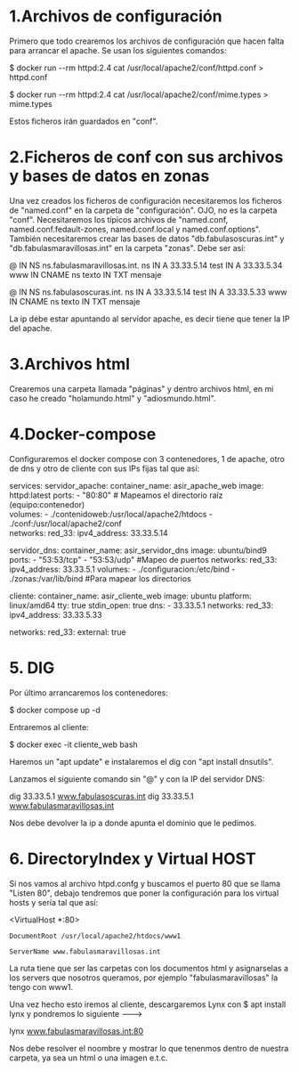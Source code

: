# 1.Archivos de configuración

Primero que todo crearemos los archivos de configuración que hacen falta para arrancar el apache. Se usan los siguientes comandos:


$ docker run --rm httpd:2.4 cat /usr/local/apache2/conf/httpd.conf > httpd.conf

$ docker run --rm httpd:2.4 cat /usr/local/apache2/conf/mime.types > mime.types

Estos ficheros irán guardados en "conf".


# 2.Ficheros de conf con sus archivos y bases de datos en zonas

Una vez creados los ficheros de configuración necesitaremos los ficheros de "named.conf" en la carpeta de "configuración". OJO, no es la carpeta "conf". Necesitaremos los típicos archivos de "named.conf, named.conf.fedault-zones, named.conf.local y named.conf.options". También necesitaremos crear las bases de datos "db.fabulasoscuras.int" y "db.fabulasmaravillosas.int" en la carpeta "zonas". Debe ser así:

@		IN NS	ns.fabulasmaravillosas.int.
ns		IN A		33.33.5.14
test	IN A		33.33.5.34
www	IN CNAME	ns
texto	IN TXT		mensaje


@		IN NS	ns.fabulasoscuras.int.
ns		IN A		33.33.5.14
test	IN A		33.33.5.33
www	IN CNAME	ns
texto	IN TXT		mensaje



La ip debe estar apuntando al servidor apache, es decir tiene que tener la IP del apache.


# 3.Archivos html

Crearemos una carpeta llamada "páginas" y dentro archivos html, en mi caso he creado "holamundo.html" y "adiosmundo.html".


# 4.Docker-compose

Configuraremos el docker compose con 3 contenedores, 1 de apache, otro de dns y otro de cliente con sus IPs fijas tal que así:

services:
  servidor_apache:
    container_name: asir_apache_web
    image: httpd:latest
    ports:
      - "80:80"
    # Mapeamos el directorio raíz (equipo:contenedor)  
    volumes:
      - ./contenidoweb:/usr/local/apache2/htdocs
      - ./conf:/usr/local/apache2/conf   
    networks:
      red_33:
        ipv4_address: 33.33.5.14

  servidor_dns:
    container_name: asir_servidor_dns
    image: ubuntu/bind9
    ports:
      - "53:53/tcp"
      - "53:53/udp"
      #Mapeo de puertos
    networks:
      red_33:
        ipv4_address: 33.33.5.1
    volumes:
      - ./configuracion:/etc/bind
      - ./zonas:/var/lib/bind
      #Para mapear los directorios
  
  cliente:
    container_name: asir_cliente_web
    image: ubuntu
    platform: linux/amd64
    tty: true
    stdin_open: true
    dns:
      - 33.33.5.1
    networks:
      red_33:
        ipv4_address: 33.33.5.33

networks:
  red_33:
    external: true


# 5. DIG

Por último arrancaremos los contenedores:

$ docker compose up -d

Entraremos al cliente:

$ docker exec -it cliente_web bash

Haremos un "apt update" e instalaremos el dig con "apt install dnsutils".

Lanzamos el siguiente comando sin "@" y con la IP del servidor DNS:

dig 33.33.5.1 www.fabulasoscuras.int
dig 33.33.5.1 www.fabulasmaravillosas.int

Nos debe devolver la ip a donde apunta el dominio que le pedimos.

# 6. DirectoryIndex y Virtual HOST

Si nos vamos al archivo htpd.confg y buscamos el puerto 80 que se llama "Listen 80", debajo tendremos que poner la configuración para los virtual hosts y sería tal que así:

<VirtualHost *:80>

    DocumentRoot /usr/local/apache2/htdocs/www1

    ServerName www.fabulasmaravillosas.int

</VirtualHost>

La ruta tiene que ser las carpetas con los documentos html y asignarselas a los servers que nosotros queramos, por ejemplo "fabulasmaravillosas" la tengo con www1.

Una vez hecho esto iremos al cliente, descargaremos Lynx con $ apt install lynx y pondremos lo siguiente --->

 lynx www.fabulasmaravillosas.int:80 

Nos debe resolver el noombre y mostrar lo que tenenmos dentro de nuestra carpeta, ya sea un html o una imagen e.t.c.
